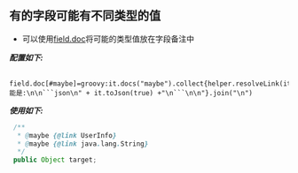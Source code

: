 ## 有的字段可能有不同类型的值

   * 可以使用[field.doc](/setting/rules/field_doc.html)将可能的类型值放在字段备注中

   ***配置如下:***

   ```properties
    field.doc[#maybe]=groovy:it.docs("maybe").collect{helper.resolveLink(it)}.collect{"可能是:\n\n```json\n" + it.toJson(true) +"\n```\n\n"}.join("\n")
   ```

   ***使用如下:***

   ```java
    /**
     * @maybe {@link UserInfo}
     * @maybe {@link java.lang.String}
     */
    public Object target;
   ```